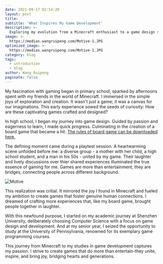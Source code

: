 ```yaml
---
date: 2021-09-17 02:54:20
layout: post
title: 
subtitle: 'What Inspires My Game Development'
description: >-
  Exploring my evolution from a Minecraft enthusiast to a game design student, this post delves into how early gaming experiences ignited my passion for creating games that connect and inspire people from all walks of life. 
image: >-
  https://medias.wangruipeng.com/Motive-1.JPG
optimized_image: >-
  https://medias.wangruipeng.com/Motive-1.JPG
category: blog
tags:
  - introduction
  - blog
author: Wang Ruipeng
paginate: false
---
```

My fascination with gaming began in primary school, sparked by afternoons spent with my friends in the world of Minecraft.
I immersed in the simple joys of exploration and creation. It wasn't just a game; it was a canvas for our imaginations. 
This early experience sowed the seeds of curiosity: How are these captivating games crafted and designed?

In high school, I began my journey into game design. 
Guided by passion and eagerness to learn, I made quick progress. 
Culminating in the creation of a board game that became a hit. 
[The rules of board game can be downloaded here.](https://medias.wangruipeng.com/Numboom.pdf)

The defining moment came during a playtest session. A heartwarming scene unfolded before me: a diverse group - a mother with her child, a high school student, and a man in his 50s - united by my game.
Their laughter and lively discussions over thier shared experiences illuminated the true essence of gaming for me.
Games are more than entertainment; they are bridges, connecting people across different background.

![Motive](https://medias.wangruipeng.com/Motive-1.JPG)

This realization was critial. It mirrored the joy I found in Minecraft and fueled my ambition to create games that foster genuine human connections.
I dreamed of crafting more experiences that, like my board game, brought people together in laughter.

With this newfound purpose, I started on my academic journey at Shenzhen University, deliberately choosing Computer Science with a focus on game design and development.
And at my senior year, I seized the opportunity to study at the University of Pennsylvania, renowned for its exemplary game programming courses.

This journey from Minecraft to my studies in game development captures my passion.
I strive to create games that do more than entertain-they unite, inspire, and bring joy, bridging hearts and generations.